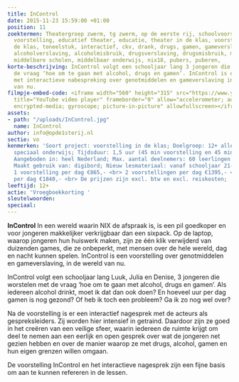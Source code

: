 ```yaml
---
title: InControl
date: 2015-11-23 15:59:00 +01:00
position: 11
zoektermen: Theatergroep zwerm, tg zwerm, op de eerste rij, schoolvoorstelling, educatieve
  voorstelling, educatief theater, educatie, theater in de klas, voorstellingen in
  de klas, toneelstuk, interactief, ckv, drank, drugs, gamen, gameverslaving, alcohol,
  alcoholverslaving, alcoholmisbruik, drugsverslaving, drugsmisbruik, middelbare school,
  middelbare scholen, middelbaar onderwijs, nix18, pubers, puberen,
korte-beschrijving: InControl volgt een schooljaar lang 3 jongeren die worstelen met
  de vraag ‘hoe om te gaan met alcohol, drugs en gamen’. InControl is een voorstelling
  met interactieve nabespreking over genotmiddelen en gameverslaving in de wereld
  van nu.
filmpje-embed-code: <iframe width="560" height="315" src="https://www.youtube.com/embed/cQnG0H9BCRg"
  title="YouTube video player" frameborder="0" allow="accelerometer; autoplay; clipboard-write;
  encrypted-media; gyroscope; picture-in-picture" allowfullscreen></iframe>
assets:
- path: "/uploads/InControl.jpg"
  name: InControl
author: info@opde1sterij.nl
sectie: vo
kenmerken: 'Soort project: voorstelling in de klas; Doelgroep: 12+ alle niveaus ook
  speciaal onderwijs; Tijdsduur: 1,5 uur (45 min voorstelling en 45 min nabespreking);
  Aangeboden in: heel Nederland; Max. aantal deelnemers: 60 leerlingen of 2 klassen;
  Maakt gebruik van: digibord; Nieuw lesmateriaal: vanaf schooljaar 21-22; Prijs:
  1 voorstelling per dag €865,- <br> 2 voorstellingen per dag €1395,- <br> 3 voorstellingen
  per dag €1840,- <br> De prijzen zijn excl. btw en excl. reiskosten; '
leeftijd: 12+
actie: 'Vroegboekkorting '
sleutelwoorden: 
speciaal: 
---
```


**InControl** In een wereld waarin NIX de afspraak is, is een pil goedkoper en voor jongeren makkelijker verkrijgbaar dan een sixpack. Op de laptop, waarop jongeren hun huiswerk maken, zijn ze één klik verwijderd van duizenden games, die ze onbeperkt, met mensen over de hele wereld, dag en nacht kunnen spelen. InControl is een voorstelling over genotmiddelen en gameverslaving, in de wereld van nu.

InControl volgt een schooljaar lang Luuk, Julia en Denise, 3 jongeren die worstelen met de vraag ‘hoe om te gaan met alcohol, drugs en gamen’. Als iedereen alcohol drinkt, moet ik dat dan ook doen? En hoeveel uur per dag gamen is nog gezond? Of heb ik toch een probleem? Ga ik zo nog wel over?

Na de voorstelling is er een interactief nagesprek met de acteurs als gespreksleiders. Zij worden hier intensief in getraind.  Daardoor zijn ze goed in het creëren van een veilige sfeer, waarin iedereen de ruimte krijgt om deel te nemen aan een eerlijk en open gesprek over wat de jongeren net gezien hebben en over de manier waarop ze met drugs, alcohol, gamen en hun eigen grenzen willen omgaan.

De voorstelling InControl en het interactieve nagesprek zijn een fijne basis om aan te kunnen refereren in de lessen.
